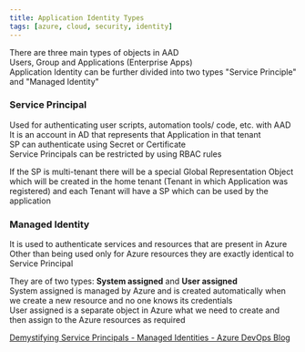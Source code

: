 ```yaml
---
title: Application Identity Types
tags: [azure, cloud, security, identity]
---
```


There are three main types of objects in AAD  
Users, Group and Applications (Enterprise Apps)  
Application Identity can be further divided into two types "Service Principle" and "Managed Identity"

### Service Principal

Used for authenticating user scripts, automation tools/ code, etc. with AAD  
It is an account in AD that represents that Application in that tenant  
SP can authenticate using Secret or Certificate  
Service Principals can be restricted by using RBAC rules

If the SP is multi-tenant there will be a special Global Representation Object which will be created in the home tenant (Tenant in which Application was registered) and each Tenant will have a SP which can be used by the application


### Managed Identity

It is used to authenticate services and resources that are present in Azure  
Other than being used only for Azure resources they are exactly identical to Service Principal

They are of two types: **System assigned** and **User assigned**  
System assigned is managed by Azure and is created automatically when we create a new resource and no one knows its credentials  
User assigned is a separate object in Azure what we need to create and then assign to the Azure resources as required

[Demystifying Service Principals - Managed Identities - Azure DevOps Blog](https://devblogs.microsoft.com/devops/demystifying-service-principals-managed-identities/)
